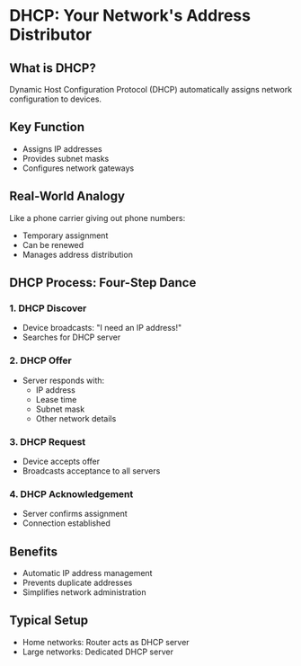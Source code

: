 # DHCP: Your Network's Address Distributor

## What is DHCP?
Dynamic Host Configuration Protocol (DHCP) automatically assigns network configuration to devices.

## Key Function
- Assigns IP addresses
- Provides subnet masks
- Configures network gateways

## Real-World Analogy
Like a phone carrier giving out phone numbers:
- Temporary assignment
- Can be renewed
- Manages address distribution

## DHCP Process: Four-Step Dance

### 1. DHCP Discover
- Device broadcasts: "I need an IP address!"
- Searches for DHCP server

### 2. DHCP Offer
- Server responds with:
    - IP address
    - Lease time
    - Subnet mask
    - Other network details

### 3. DHCP Request
- Device accepts offer
- Broadcasts acceptance to all servers

### 4. DHCP Acknowledgement
- Server confirms assignment
- Connection established

## Benefits
- Automatic IP address management
- Prevents duplicate addresses
- Simplifies network administration

## Typical Setup
- Home networks: Router acts as DHCP server
- Large networks: Dedicated DHCP server